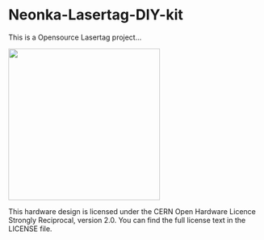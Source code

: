 # Neonka-Lasertag-DIY-kit
This is a Opensource Lasertag project...

<img src="https://github.com/user-attachments/assets/f05a7d41-6d36-40e3-8464-a3a8355b1127" width="300">



This hardware design is licensed under the CERN Open Hardware Licence Strongly Reciprocal, version 2.0.
You can find the full license text in the LICENSE file.
